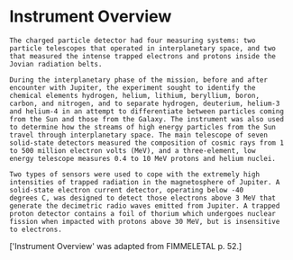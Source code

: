 
 
  Instrument Overview
  ===================
    The charged particle detector had four measuring systems: two
    particle telescopes that operated in interplanetary space, and two
    that measured the intense trapped electrons and protons inside the
    Jovian radiation belts.
 
    During the interplanetary phase of the mission, before and after
    encounter with Jupiter, the experiment sought to identify the
    chemical elements hydrogen, helium, lithium, beryllium, boron,
    carbon, and nitrogen, and to separate hydrogen, deuterium, helium-3
    and helium-4 in an attempt to differentiate between particles coming
    from the Sun and those from the Galaxy. The instrument was also used
    to determine how the streams of high energy particles from the Sun
    travel through interplanetary space. The main telescope of seven
    solid-state detectors measured the composition of cosmic rays from 1
    to 500 million electron volts (MeV), and a three-element, low
    energy telescope measures 0.4 to 10 MeV protons and helium nuclei.
 
    Two types of sensors were used to cope with the extremely high
    intensities of trapped radiation in the magnetosphere of Jupiter. A
    solid-state electron current detector, operating below -40
    degrees C, was designed to detect those electrons above 3 MeV that
    generate the decimetric radio waves emitted from Jupiter. A trapped
    proton detector contains a foil of thorium which undergoes nuclear
    fission when impacted with protons above 30 MeV, but is insensitive
    to electrons.
 
  ['Instrument Overview' was adapted from FIMMELETAL p. 52.]

        